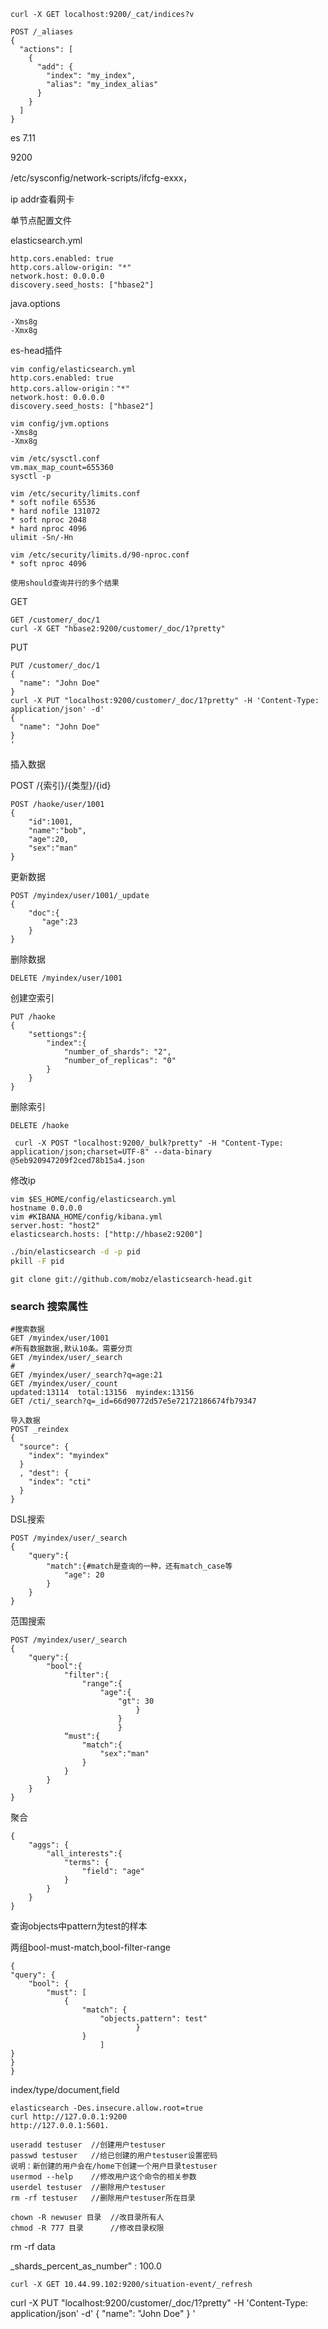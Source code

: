 ```
curl -X GET localhost:9200/_cat/indices?v
```



```
POST /_aliases
{
  "actions": [
    {
      "add": {
        "index": "my_index",
        "alias": "my_index_alias"
      }
    }
  ]
}
```



es 7.11

9200

/etc/sysconfig/network-scripts/ifcfg-exxx，

ip addr查看网卡

单节点配置文件

elasticsearch.yml

```
http.cors.enabled: true
http.cors.allow-origin: "*"
network.host: 0.0.0.0
discovery.seed_hosts: ["hbase2"]
```

java.options

```
-Xms8g
-Xmx8g
```

es-head插件

```
vim config/elasticsearch.yml
http.cors.enabled: true 
http.cors.allow-origin："*"
network.host: 0.0.0.0
discovery.seed_hosts: ["hbase2"]

vim config/jvm.options
-Xms8g
-Xmx8g

vim /etc/sysctl.conf
vm.max_map_count=655360
sysctl -p

vim /etc/security/limits.conf
* soft nofile 65536
* hard nofile 131072
* soft nproc 2048
* hard nproc 4096
ulimit -Sn/-Hn

vim /etc/security/limits.d/90-nproc.conf
* soft nproc 4096

```



```
使用should查询并行的多个结果
```



GET

```
GET /customer/_doc/1
curl -X GET "hbase2:9200/customer/_doc/1?pretty"
```

PUT

```
PUT /customer/_doc/1
{
  "name": "John Doe"
}
curl -X PUT "localhost:9200/customer/_doc/1?pretty" -H 'Content-Type: application/json' -d'
{
  "name": "John Doe"
}
'
```

插入数据

POST /{索引}/{类型}/{id}

```
POST /haoke/user/1001
{
	"id":1001,
	"name":"bob",
	"age":20,
	"sex":"man"
}
```

更新数据

```
POST /myindex/user/1001/_update
{
	"doc":{
	   "age":23
	}
}
```

删除数据

```
DELETE /myindex/user/1001
```





创建空索引

```
PUT /haoke
{
	"settiongs":{
		"index":{
			"number_of_shards": "2",
			"number_of_replicas": "0"
		}
	}
}
```

删除索引

```
DELETE /haoke
```



```
 curl -X POST "localhost:9200/_bulk?pretty" -H "Content-Type: application/json;charset=UTF-8" --data-binary @5eb920947209f2ced78b15a4.json 
```



修改ip

```
vim $ES_HOME/config/elasticsearch.yml
hostname 0.0.0.0
vim #KIBANA_HOME/config/kibana.yml
server.host: "host2"
elasticsearch.hosts: ["http://hbase2:9200"]
```



```sh
./bin/elasticsearch -d -p pid
pkill -F pid
```

`git clone git://github.com/mobz/elasticsearch-head.git`

### search 搜索属性



```
#搜索数据
GET /myindex/user/1001
#所有数据数据,默认10条。需要分页
GET /myindex/user/_search
#
GET /myindex/user/_search?q=age:21
GET /myindex/user/_count
updated:13114  total:13156  myindex:13156
GET /cti/_search?q=_id=66d90772d57e5e72172186674fb79347
```

```
导入数据
POST _reindex
{
  "source": {
    "index": "myindex"
  }
  , "dest": {
    "index": "cti"
  }
}
```



DSL搜索

```
POST /myindex/user/_search
{
	"query":{
	  	"match":{#match是查询的一种，还有match_case等
	  		"age": 20
	  	}
	}
}
```

范围搜索

```
POST /myindex/user/_search
{
	"query":{
		"bool":{
			"filter":{
				"range":{
					"age":{
						"gt": 30
							} 
						}
	  					}
	  		“must":{
	  			"match":{
	  				"sex":"man"
	  			}
	  		}
		}
	}
}
```

聚合

```
{
	"aggs": {
		"all_interests":{
			"terms": {
				"field": "age"
			}
		}
	}
}
```

查询objects中pattern为test的样本

两组bool-must-match,bool-filter-range

```
{
"query": {
	"bool": {
		"must": [
			{
				"match": {
					"objects.pattern": test"
							}
				}
					]
}
}
}
```



index/type/document,field

```
elasticsearch -Des.insecure.allow.root=true
curl http://127.0.0.1:9200
http://127.0.0.1:5601.
```

```text
useradd testuser  //创建用户testuser
passwd testuser   //给已创建的用户testuser设置密码
说明：新创建的用户会在/home下创建一个用户目录testuser
usermod --help    //修改用户这个命令的相关参数
userdel testuser  //删除用户testuser
rm -rf testuser   //删除用户testuser所在目录
```

```text
chown -R newuser 目录  //改目录所有人
chmod -R 777 目录      //修改目录权限
```

rm -rf data

_shards_percent_as_number" : 100.0

```
curl -X GET 10.44.99.102:9200/situation-event/_refresh
```

curl -X PUT "localhost:9200/customer/_doc/1?pretty" -H 'Content-Type: application/json' -d'
{
  "name": "John Doe"
}
'
